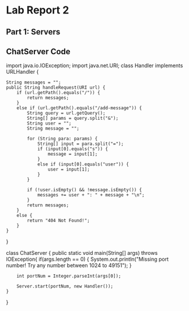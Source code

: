 # Lab Report 2

## Part 1: Servers

ChatServer Code
--------------------------
>
  import java.io.IOException;
  import java.net.URI;
  class Handler implements URLHandler {

    String messages = "";
    public String handleRequest(URI url) {
        if (url.getPath().equals("/")) {
            return messages;
        }
        else if (url.getPath().equals("/add-message")) {
            String query = url.getQuery();
            String[] params = query.split("&");
            String user = "";
            String message = "";

            for (String para: params) {
                String[] input = para.split("=");
                if (input[0].equals("s")) {
                    message = input[1];
                }
                else if (input[0].equals("user")) {
                    user = input[1];
                }
            }

            if (!user.isEmpty() && !message.isEmpty()) {
                messages += user + ": " + message + "\n";
            }
            return messages;
        }
        else {
            return "404 Not Found!";
        }
    }
}


class ChatServer {
    public static void main(String[] args) throws IOException{
        if(args.length == 0) {
            System.out.println("Missing port number! Try any number between 1024 to 49151");
        }
        
        int portNum = Integer.parseInt(args[0]);

        Server.start(portNum, new Handler());
    }
}
